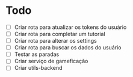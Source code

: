 # Todo

- [ ] Criar rota para atualizar os tokens do usuário
- [ ] Criar rota para completar um tutorial
- [ ] Criar rota para alterar os settings
- [ ] Criar rota para buscar os dados do usuário
- [ ] Testar as paradas
- [ ] Criar serviço de gameficação
- [ ] Criar utils-backend
